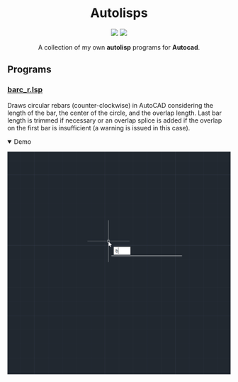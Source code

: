 
# <center>Autolisps</center>
<center>

<img src="https://download.archsupply.com/wp-content/uploads/2022/03/Align_Objects_to_Curve_for_AutoCAD_Icon.png" height=48> <img src="https://www.pugetsystems.com/wp-content/uploads/2022/08/Autodesk-AutoCAD-Logo-Icon.png" height=48>

A collection of my own **autolisp** programs for **Autocad**.
</center>

## Programs


### [barc_r.lsp](/barc_r.lsp)

Draws circular rebars (counter-clockwise) in AutoCAD considering the length of the bar, the center of the circle, and the overlap length. Last bar length is trimmed if necessary or an overlap splice is added if the overlap on the first bar is insufficient (a warning is issued in this case).

<details open><summary>Demo</summary>

![](/imgs/barc_r.webp)

</details>
